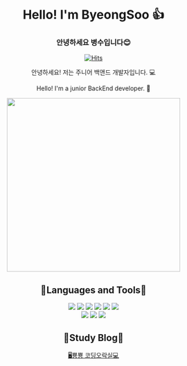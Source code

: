<div align="center">
    
  # Hello! I'm ByeongSoo 👍
  ### 안녕하세요 병수입니다😊

  [![Hits](https://hits.seeyoufarm.com/api/count/incr/badge.svg?url=https%3A%2F%2Fgithub.com%2F0476a&count_bg=%235CD3D1&title_bg=%23584EC6&icon=github.svg&icon_color=%23E7E7E7&title=views&edge_flat=false)](https://github.com/0476a)


  안녕하세요! 저는 주니어 백앤드 개발자입니다. 💻
  
  Hello! I'm a junior BackEnd developer. 🐣

  <img src="https://github.com/0476a/0476a/assets/120405087/a190500e-ee5b-4839-84cf-cd766542ba70" style="width: 400px;"/>

  ## 📀Languages and Tools📀

  <div>
    <img src="https://img.shields.io/badge/JAVA-007396?style=for-the-badge&logo=java&logoColor=white"/>
    <img src="https://img.shields.io/badge/html-E34F26?style=for-the-badge&logo=html5&logoColor=white"/>
    <img src="https://img.shields.io/badge/css-1572B6?style=for-the-badge&logo=css3&logoColor=white"/>
    <img src="https://img.shields.io/badge/javascript-F7DF1E?style=for-the-badge&logo=javascript&logoColor=black"/>
    <img src="https://img.shields.io/badge/mysql-4479A1?style=for-the-badge&logo=mysql&logoColor=white"/>
    <img src="https://img.shields.io/badge/github-181717?style=for-the-badge&logo=github&logoColor=white"/>
  <div/>
  <div>
    <img src="https://img.shields.io/badge/react-61DAFB?style=for-the-badge&logo=react&logoColor=black"/>
    <img src="https://img.shields.io/badge/Spring-6DB33F?style=for-the-badge&logo=Spring&logoColor=white"/>
    <img src="https://img.shields.io/badge/aws-232F3E?style=for-the-badge&logo=aws&logoColor=white"/>
  </div>
  
  ## 📖Study Blog📖
  [🖥️뿅뿅 코딩오락실💻](https://donotthinkjustdo.tistory.com/)

</div>


<!--
**0476a/0476a** is a ✨ _special_ ✨ repository because its `README.md` (this file) appears on your GitHub profile.

Here are some ideas to get you started:

- 🔭 I’m currently working on ...
- 🌱 I’m currently learning ...
- 👯 I’m looking to collaborate on ...
- 🤔 I’m looking for help with ...
- 💬 Ask me about ...
- 📫 How to reach me: ...
- 😄 Pronouns: ...
- ⚡ Fun fact: ...
-->
